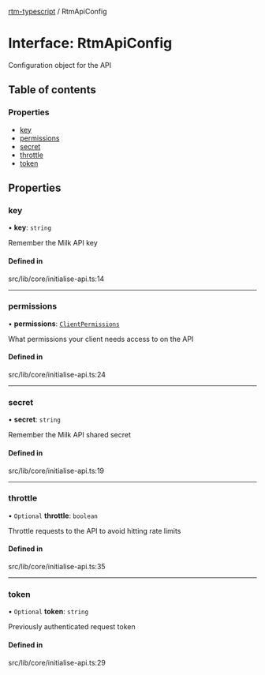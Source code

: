 [rtm-typescript](../README.md) / RtmApiConfig

# Interface: RtmApiConfig

Configuration object for the API

## Table of contents

### Properties

- [key](RtmApiConfig.md#key)
- [permissions](RtmApiConfig.md#permissions)
- [secret](RtmApiConfig.md#secret)
- [throttle](RtmApiConfig.md#throttle)
- [token](RtmApiConfig.md#token)

## Properties

### key

• **key**: `string`

Remember the Milk API key

#### Defined in

src/lib/core/initialise-api.ts:14

---

### permissions

• **permissions**: [`ClientPermissions`](../enums/ClientPermissions.md)

What permissions your client needs access to on the API

#### Defined in

src/lib/core/initialise-api.ts:24

---

### secret

• **secret**: `string`

Remember the Milk API shared secret

#### Defined in

src/lib/core/initialise-api.ts:19

---

### throttle

• `Optional` **throttle**: `boolean`

Throttle requests to the API to avoid hitting rate limits

#### Defined in

src/lib/core/initialise-api.ts:35

---

### token

• `Optional` **token**: `string`

Previously authenticated request token

#### Defined in

src/lib/core/initialise-api.ts:29

